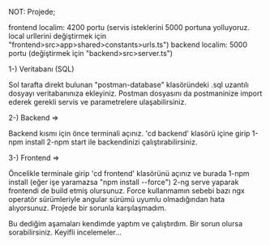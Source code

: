 NOT: Projede; 

frontend localim: 4200 portu (servis isteklerini 5000 portuna yolluyoruz. local urllerini değiştirmek için "frontend>src>app>shared>constants>urls.ts")
backend localim: 5000 portu (değiştirmek için "backend>src>server.ts")

1-) Veritabanı (SQL)

Sol tarafta direkt bulunan "postman-database" klasöründeki .sql uzantılı dosyayı veritabanınıza ekleyiniz. 
Postman dosyasını da postmaninize import ederek gerekli servis ve parametrelere ulaşabilirsiniz.


2-) Backend =>

Backend kısmı için önce terminali açınız. 'cd backend' klasörü içine girip 
1-npm install
2-npm start
ile backendinizi çalıştırabilirsiniz.


3-) Frontend =>

Öncelikle terminale girip 'cd frontend' klasörünü açınız ve burada
1-npm install (eğer işe yaramazsa "npm install --force")
2-ng serve
yaparak frontendi de build etmiş olursunuz. Force kullanmamın sebebi bazı ngx operatör sürümleriyle angular sürümü uyumlu olmadığından hata alıyorsunuz. Projede bir sorunla karşılaşmadım.


Bu dediğim aşamaları kendimde yaptım ve çalıştırdım. Bir sorun olursa sorabilirsiniz. Keyifli incelemeler...
